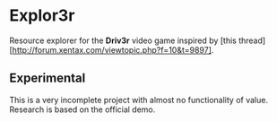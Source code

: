 Explor3r
========

Resource explorer for the **Driv3r** video game inspired by [this thread][http://forum.xentax.com/viewtopic.php?f=10&t=9897].


## Experimental

This is a very incomplete project with almost no functionality of value. Research is based on the official demo.


